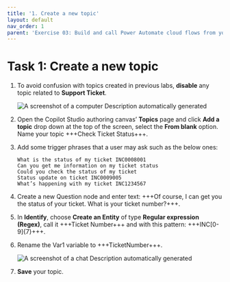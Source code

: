 ```yaml
---
title: '1. Create a new topic'
layout: default
nav_order: 1
parent: 'Exercise 03: Build and call Power Automate cloud flows from your Copilot '
---
```


# Task 1: Create a new topic

1.	To avoid confusion with topics created in previous labs, **disable** any topic related to **Support Ticket**.

 	![A screenshot of a computer Description automatically generated](instructions271830\Media01\e3c5c6bbdd0ecafe94732921901803a3.png)

2.	Open the Copilot Studio authoring canvas’ **Topics** page and click **Add a topic** drop down at the top of the screen, select the **From blank** option. Name your topic +++Check Ticket Status+++.

3.	Add some trigger phrases that a user may ask such as the below ones:

	```
	What is the status of my ticket INC0008001
	Can you get me information on my ticket status
	Could you check the status of my ticket
	Status update on ticket INC0009005
	What’s happening with my ticket INC1234567
	```


1.	Create a new Question node and enter text: +++Of course, I can get you the status of your ticket. What is your ticket number?+++.

2.	In **Identify**, choose **Create an Entity** of type **Regular expression (Regex)**, call it +++Ticket Number+++ and with this pattern: +++INC[0-9]{7}+++.

3.	Rename the Var1 variable to +++TicketNumber+++.

 	![A screenshot of a chat Description automatically generated](instructions271830\Media01\770d5557bf33ab0ac0839e683ecad3de.png)

4.	**Save** your topic.
